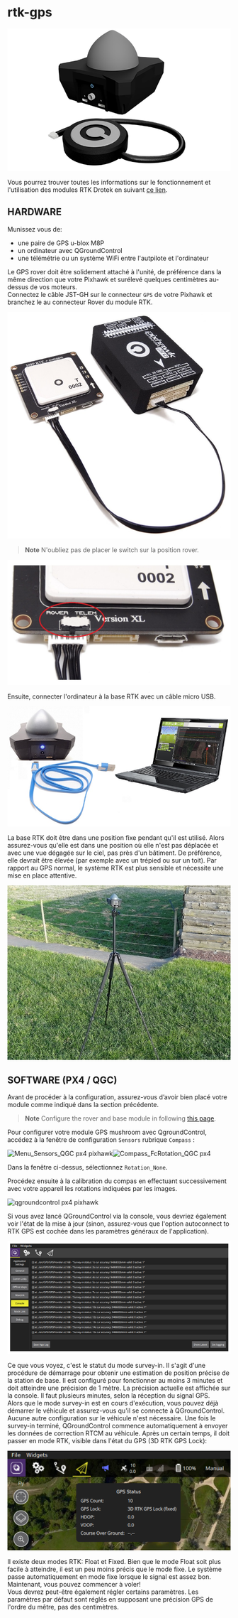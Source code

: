 # rtk-gps

![rtk gnss neo-m8p](../../../.gitbook/assets/rtk-gps-kit-for-pixhawk.jpg)

Vous pourrez trouver toutes les informations sur le fonctionnement et l'utilisation des modules RTK Drotek en suivant [ce lien](https://www.gitbook.com/book/drotek/doc-rtk/details).

## HARDWARE

Munissez vous de:

* une paire de GPS u-blox M8P 
* un ordinateur avec QGroundControl 
* une télémétrie ou un système WiFi entre l'autpilote et l'ordinateur 

Le GPS rover doit être solidement attaché à l'unité, de préférence dans la même direction que votre Pixhawk et surélevé quelques centimètres au-dessus de vos moteurs.  
Connectez le câble JST-GH sur le connecteur `GPS` de votre Pixhawk et branchez le au connecteur Rover du module RTK.

![neo-m8p](../../../.gitbook/assets/m8p-pixhawk.JPG)

> **Note** N'oubliez pas de placer le switch sur la position rover.

![neo-m8p ublox](../../../.gitbook/assets/switch-rover-rtk.JPG)

Ensuite, connecter l'ordinateur à la base RTK avec un câble micro USB.

![base ublox m8p](../../../.gitbook/assets/gps-rtk-xxl-neo-m8p-3.jpg)

La base RTK doit être dans une position fixe pendant qu'il est utilisé. Alors assurez-vous qu'elle est dans une position où elle n'est pas déplacée et avec une vue dégagée sur le ciel, pas près d'un bâtiment. De préférence, elle devrait être élevée \(par exemple avec un trépied ou sur un toit\). Par rapport au GPS normal, le système RTK est plus sensible et nécessite une mise en place attentive.

![base gnss rtk](../../../.gitbook/assets/xxl-rtk-gps-neo-m8p-2.jpg)

## SOFTWARE \(PX4 / QGC\)

Avant de procéder à la configuration, assurez-vous d’avoir bien placé votre module comme indiqué dans la section précédente.

> **Note** Configure the rover and base module in following [this page](https://drotek.com/en/lessons/comment-utiliser-le-module-rtk-drotek/).

Pour configurer votre module GPS mushroom avec QgroundControl, accédez à la fenêtre de configuration `Sensors` rubrique `Compass` :

![Menu\_Sensors\_QGC px4 pixhawk](https://drotek.com/wp-content/uploads/2017/01/Menu_Sensors_QGC.png)![Compass\_FcRotation\_QGC px4](https://drotek.com/wp-content/uploads/2017/01/Compass_FcRotation_QGC.png)

Dans la fenêtre ci-dessus, sélectionnez `Rotation_None`.

Procédez ensuite à la calibration du compas en effectuant successivement avec votre appareil les rotations indiquées par les images.

![qgroundcontrol px4 pixhawk](https://drotek.com/wp-content/uploads/2017/01/Window_Compass_Calib_QGC-700x460.png)

Si vous avez lancé QGroundControl via la console, vous devriez également voir l'état de la mise à jour \(sinon, assurez-vous que l'option autoconnect to RTK GPS est cochée dans les paramètres généraux de l'application\).

![base gnss rtk](../../../.gitbook/assets/px4-rtk.png)

Ce que vous voyez, c'est le statut du mode survey-in. Il s'agit d'une procédure de démarrage pour obtenir une estimation de position précise de la station de base. Il est configuré pour fonctionner au moins 3 minutes et doit atteindre une précision de 1 mètre. La précision actuelle est affichée sur la console. Il faut plusieurs minutes, selon la réception du signal GPS.  
Alors que le mode survey-in est en cours d'exécution, vous pouvez déjà démarrer le véhicule et assurez-vous qu'il se connecte à QGroundControl. Aucune autre configuration sur le véhicule n'est nécessaire. Une fois le survey-in terminé, QGroundControl commence automatiquement à envoyer les données de correction RTCM au véhicule. Après un certain temps, il doit passer en mode RTK, visible dans l'état du GPS \(3D RTK GPS Lock\):

![base gnss rtk](../../../.gitbook/assets/qgc_rtk_gps_status.png)

Il existe deux modes RTK: Float et Fixed. Bien que le mode Float soit plus facile à atteindre, il est un peu moins précis que le mode fixe. Le système passe automatiquement en mode fixe lorsque le signal est assez bon.  
Maintenant, vous pouvez commencer à voler!  
Vous devrez peut-être également régler certains paramètres. Les paramètres par défaut sont réglés en supposant une précision GPS de l'ordre du mêtre, pas des centimètres.

